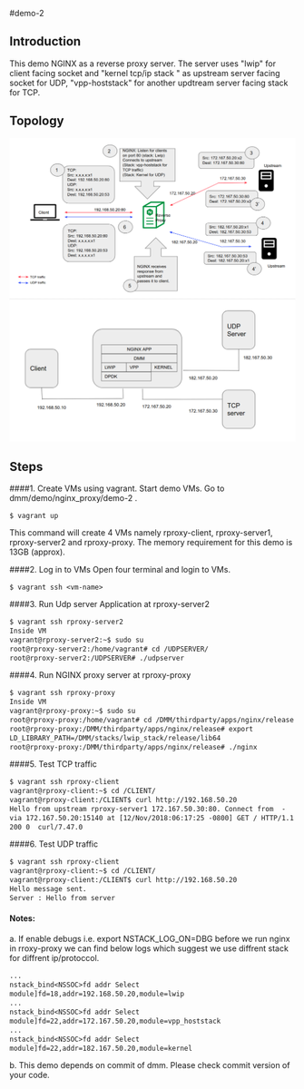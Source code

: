 #demo-2
## Introduction
This demo NGINX as a reverse proxy server. The server uses "lwip" for client facing socket and "kernel tcp/ip stack "
as upstream server facing socket for UDP, "vpp-hoststack" for another updtream server facing stack for TCP.

## Topology
![demo-2.png](demo-2.png)
![dem-2-topo.png](dem-2-topo.png)
## Steps
####1. Create VMs using vagrant.
Start demo VMs. Go to dmm/demo/nginx_proxy/demo-2 .
```
$ vagrant up
```
This command will create 4 VMs namely rproxy-client, rproxy-server1, rproxy-server2 and rproxy-proxy. The memory
requirement for this demo is 13GB (approx).

####2. Log in to VMs
Open four terminal and login to VMs.
```
$ vagrant ssh <vm-name>
```

####3. Run Udp server Application at rproxy-server2
```
$ vagrant ssh rproxy-server2
Inside VM
vagrant@rproxy-server2:~$ sudo su
root@rproxy-server2:/home/vagrant# cd /UDPSERVER/
root@rproxy-server2:/UDPSERVER# ./udpserver
```

####4. Run NGINX proxy server at rproxy-proxy
```
$ vagrant ssh rproxy-proxy
Inside VM
vagrant@rproxy-proxy:~$ sudo su
root@rproxy-proxy:/home/vagrant# cd /DMM/thirdparty/apps/nginx/release
root@rproxy-proxy:/DMM/thirdparty/apps/nginx/release# export LD_LIBRARY_PATH=/DMM/stacks/lwip_stack/release/lib64
root@rproxy-proxy:/DMM/thirdparty/apps/nginx/release# ./nginx
```
####5. Test TCP traffic
```
$ vagrant ssh rproxy-client
vagrant@rproxy-client:~$ cd /CLIENT/
vagrant@rproxy-client:/CLIENT$ curl http://192.168.50.20
Hello from upstream rproxy-server1 172.167.50.30:80. Connect from  -  via 172.167.50.20:15140 at [12/Nov/2018:06:17:25 -0800] GET / HTTP/1.1 200 0  curl/7.47.0

```

####6. Test UDP traffic
```
$ vagrant ssh rproxy-client
vagrant@rproxy-client:~$ cd /CLIENT/
vagrant@rproxy-client:/CLIENT$ curl http://192.168.50.20
Hello message sent.
Server : Hello from server
```
#### Notes:
a. If enable debugs i.e. export NSTACK_LOG_ON=DBG before we run nginx in rroxy-proxy we can find below logs which suggest we use diffrent stack for diffrent ip/protoccol.
```
...
nstack_bind<NSSOC>fd addr Select module]fd=18,addr=192.168.50.20,module=lwip
...
nstack_bind<NSSOC>fd addr Select module]fd=22,addr=172.167.50.20,module=vpp_hoststack
...
nstack_bind<NSSOC>fd addr Select module]fd=22,addr=182.167.50.20,module=kernel
```
b. This demo depends on commit of dmm. Please check commit version of your code.